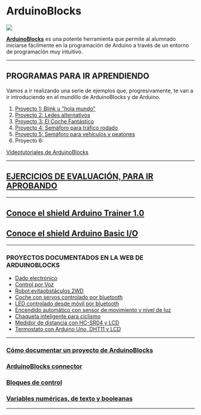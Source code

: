 # ArduinoBlocks

![](http://www.arduinoblocks.com/web/images/arduinoblockslogo.png)

[**ArduinoBlocks**](http://www.arduinoblocks.com) es una potente herramienta que permite al alumnado iniciarse fácilmente en la programación de Arduino a través de un entorno de programación muy intuitivo.

---
## **PROGRAMAS PARA IR APRENDIENDO**

Vamos a ir realizando una serie de ejemplos que, progresivamente, te van a ir introduciendo en el mundillo de ArduinoBlocks y de Arduino.

1. [Proyecto 1: Blink u "hola mundo"](led_blink.md)
2. [Proyecto 2: Ledes alternativos](ledes_alternativos.md)
3. [Proyecto 3: El Coche Fantástico](kitt.md)
4. [Proyecto 4: Semáforo para tráfico rodado](semáforo_v.md)
5. [Proyecto 5: Semáforo para vehículos y peatones](semáforo_vp.md)
6. Proyecto 6:

[Videotutoriales de ArduinoBlocks](http://www.arduinoblocks.com/blog/2017/01/16/videotutoriales-de-arduinoblocks/)


---

## **[EJERCICIOS DE EVALUACIÓN, PARA IR APROBANDO](ejercicios.md)**

---

## [Conoce el shield Arduino Trainer 1.0](Trainer10/readme.md)

## [Conoce el shield Arduino Basic I/O](BasicIO/readme.md)

---

### PROYECTOS DOCUMENTADOS EN LA WEB DE ARDUINOBLOCKS
- [Dado electrónico](http://www.arduinoblocks.com/blog/2017/12/01/dado-electronico/)
- [Control por Voz](http://www.arduinoblocks.com/blog/2017/11/01/control-por-voz/)
- [Robot evitaobstáculos 2WD](http://www.arduinoblocks.com/blog/2017/10/18/robot-evita-obstaculos-2wd/)
- [Coche con servos controlado por bluetooth](http://www.arduinoblocks.com/blog/2017/07/10/coche-con-servos-controlado-por-bluetooth/)
- [LED controlado desde móvil por bluetooth](http://www.arduinoblocks.com/blog/2017/05/17/led-controlado-desde-movil-por-bluetooth-arduinoblocks-appinventor/)
- [Encendido automático con sensor de movimiento y nivel de luz](http://www.arduinoblocks.com/blog/2017/04/03/encendido-automatico-con-sensor-de-movimiento-y-nivel-de-luz/)
- [Chaqueta inteligente para ciclismo](http://www.arduinoblocks.com/blog/2017/02/24/proyecto-chaqueta-inteligente-para-ciclismo/)
- [Medidor de distancia con HC-SR04 y LCD](http://www.arduinoblocks.com/blog/2017/01/29/medidor-de-distancia-con-hc-sr04-y-lcd/)
- [Termostato con Arduino Uno, DHT11 y LCD](http://www.arduinoblocks.com/blog/2016/12/13/termostato-con-arduino-uno-dht11-y-lcd/)

---

### [Cómo documentar un proyecto de ArduinoBlocks](http://www.arduinoblocks.com/blog/2017/09/27/documentacion-de-un-proyecto/)

### [ArduinoBlocks connector](http://www.arduinoblocks.com/blog/2017/02/14/arduinoblocks-connector/)


### [Bloques de control](http://www.arduinoblocks.com/blog/2017/05/29/bloques-de-control/)


### [Variables numéricas, de texto y booleanas](http://www.arduinoblocks.com/blog/2016/12/02/variables/)

***
